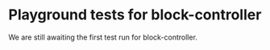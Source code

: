 # Playground tests for block-controller
We are still awaiting the first test run for block-controller.
